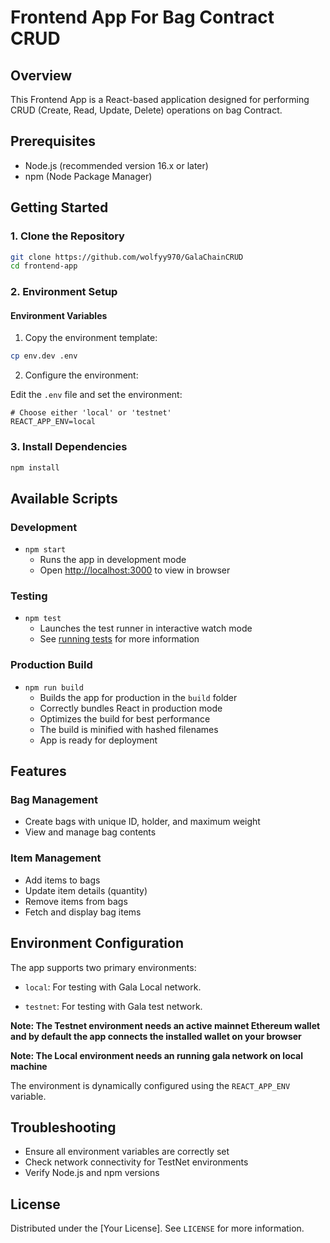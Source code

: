 # Frontend App For Bag Contract CRUD

## Overview

This Frontend App is a React-based application designed for performing CRUD (Create, Read, Update, Delete) operations on bag Contract. 

## Prerequisites

- Node.js (recommended version 16.x or later)
- npm (Node Package Manager)

## Getting Started

### 1. Clone the Repository

```bash
git clone https://github.com/wolfyy970/GalaChainCRUD
cd frontend-app
```

### 2. Environment Setup

#### Environment Variables

1. Copy the environment template:

```bash
cp env.dev .env
```

2. Configure the environment:

Edit the `.env` file and set the environment:

```env
# Choose either 'local' or 'testnet'
REACT_APP_ENV=local
```

### 3. Install Dependencies

```bash
npm install
```

## Available Scripts

### Development

- `npm start`
  - Runs the app in development mode
  - Open [http://localhost:3000](http://localhost:3000) to view in browser
  

### Testing

- `npm test`
  - Launches the test runner in interactive watch mode
  - See [running tests](https://facebook.github.io/create-react-app/docs/running-tests) for more information

### Production Build

- `npm run build`
  - Builds the app for production in the `build` folder
  - Correctly bundles React in production mode
  - Optimizes the build for best performance
  - The build is minified with hashed filenames
  - App is ready for deployment

## Features

### Bag Management
- Create bags with unique ID, holder, and maximum weight
- View and manage bag contents

### Item Management
- Add items to bags
- Update item details (quantity)
- Remove items from bags
- Fetch and display bag items

## Environment Configuration

The app supports two primary environments:
- `local`: For testing with Gala Local network.

- `testnet`: For testing with Gala test network.

**Note: The Testnet environment needs an active mainnet Ethereum wallet and by default the app connects the installed wallet on your browser**

**Note: The Local environment needs an running gala network on local machine**

The environment is dynamically configured using the `REACT_APP_ENV` variable.

 


## Troubleshooting

- Ensure all environment variables are correctly set
- Check network connectivity for TestNet environments
- Verify Node.js and npm versions


## License

Distributed under the [Your License]. See `LICENSE` for more information.

